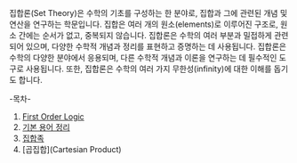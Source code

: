 
집합론(Set Theory)은 수학의 기초를 구성하는 한 분야로, 집합과 그에 관련된 개념 및 연산을 연구하는 학문입니다. 집합은 여러 개의 원소(elements)로 이루어진 구조로, 원소 간에는 순서가 없고, 중복되지 않습니다. 집합론은 수학의 여러 부분과 밀접하게 관련되어 있으며, 다양한 수학적 개념과 정리를 표현하고 증명하는 데 사용됩니다.
집합론은 수학의 다양한 분야에서 응용되며, 다른 수학적 개념과 이론을 연구하는 데 필수적인 도구로 사용됩니다. 또한, 집합론은 수학의 여러 가지 무한성(infinity)에 대한 이해를 돕기도 합니다.

-목차-
1. [First Order Logic](https://github.com/weird14446/Study/blob/main/Mathematics/Set%20theory/First%20Order%20Logic.md)
2. [기본 용어 정리](https://github.com/weird14446/Study/blob/main/Mathematics/Set%20theory/%EA%B8%B0%EB%B3%B8%20%EC%9A%A9%EC%96%B4%20%EC%A0%95%EB%A6%AC.md)
3. [집합족](https://github.com/weird14446/Study/blob/main/Mathematics/Set%20theory/Family%20of%20Sets.md)
4. [곱집합](Cartesian Product)
